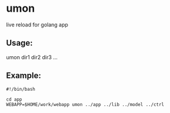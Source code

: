 # umon
live reload for golang app

## Usage:
  umon dir1 dir2 dir3 ...

## Example:

```
#!/bin/bash

cd app
WEBAPP=$HOME/work/webapp umon ../app ../lib ../model ../ctrl

```
  
  
